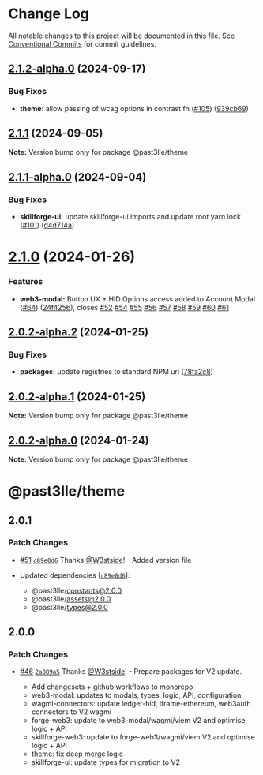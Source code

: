 # Change Log

All notable changes to this project will be documented in this file.
See [Conventional Commits](https://conventionalcommits.org) for commit guidelines.

## [2.1.2-alpha.0](https://github.com/PAST3LLE/schematics-monorepo/compare/@past3lle/theme@2.1.1...@past3lle/theme@2.1.2-alpha.0) (2024-09-17)


### Bug Fixes

* **theme:** allow passing of wcag options in contrast fn ([#105](https://github.com/PAST3LLE/schematics-monorepo/issues/105)) ([939cb69](https://github.com/PAST3LLE/schematics-monorepo/commit/939cb696b3c359384b77331b34a510a658c67d37))





## [2.1.1](https://github.com/PAST3LLE/schematics-monorepo/compare/@past3lle/theme@2.1.1-alpha.0...@past3lle/theme@2.1.1) (2024-09-05)

**Note:** Version bump only for package @past3lle/theme





## [2.1.1-alpha.0](https://github.com/PAST3LLE/schematics-monorepo/compare/@past3lle/theme@2.1.0...@past3lle/theme@2.1.1-alpha.0) (2024-09-04)


### Bug Fixes

* **skillforge-ui:** update skillforge-ui imports and update root yarn lock ([#101](https://github.com/PAST3LLE/schematics-monorepo/issues/101)) ([d4d714a](https://github.com/PAST3LLE/schematics-monorepo/commit/d4d714a45c9b9a18b870e218f2b5b4d70c34b744))





# [2.1.0](https://github.com/PAST3LLE/schematics-monorepo/compare/@past3lle/theme@2.0.0-alpha.3...@past3lle/theme@2.1.0) (2024-01-26)


### Features

* **web3-modal:** Button UX + HID Options access added to Account Modal ([#64](https://github.com/PAST3LLE/schematics-monorepo/issues/64)) ([24f4256](https://github.com/PAST3LLE/schematics-monorepo/commit/24f42567db28f175cadcd6ec581a5cb8b7ea6c74)), closes [#52](https://github.com/PAST3LLE/schematics-monorepo/issues/52) [#54](https://github.com/PAST3LLE/schematics-monorepo/issues/54) [#55](https://github.com/PAST3LLE/schematics-monorepo/issues/55) [#56](https://github.com/PAST3LLE/schematics-monorepo/issues/56) [#57](https://github.com/PAST3LLE/schematics-monorepo/issues/57) [#58](https://github.com/PAST3LLE/schematics-monorepo/issues/58) [#59](https://github.com/PAST3LLE/schematics-monorepo/issues/59) [#60](https://github.com/PAST3LLE/schematics-monorepo/issues/60) [#61](https://github.com/PAST3LLE/schematics-monorepo/issues/61)





## [2.0.2-alpha.2](https://github.com/PAST3LLE/schematics-monorepo/compare/@past3lle/theme@2.0.2-alpha.1...@past3lle/theme@2.0.2-alpha.2) (2024-01-25)


### Bug Fixes

* **packages:** update registries to standard NPM uri ([78fa2c8](https://github.com/PAST3LLE/schematics-monorepo/commit/78fa2c870d2458a22fa0109a2aa29fde94b1cb64))





## [2.0.2-alpha.1](https://github.com/PAST3LLE/schematics-monorepo/compare/@past3lle/theme@2.0.2-alpha.0...@past3lle/theme@2.0.2-alpha.1) (2024-01-25)

**Note:** Version bump only for package @past3lle/theme





## [2.0.2-alpha.0](https://github.com/PAST3LLE/schematics-monorepo/compare/@past3lle/theme@2.0.0-alpha.3...@past3lle/theme@2.0.2-alpha.0) (2024-01-24)

**Note:** Version bump only for package @past3lle/theme





# @past3lle/theme

## 2.0.1

### Patch Changes

- [#51](https://github.com/PAST3LLE/monorepo/pull/51) [`c89e0d6`](https://github.com/PAST3LLE/monorepo/commit/c89e0d68f2bcadfd418e04737b5ba1416d714796) Thanks [@W3stside](https://github.com/W3stside)! - Added version file

- Updated dependencies [[`c89e0d6`](https://github.com/PAST3LLE/monorepo/commit/c89e0d68f2bcadfd418e04737b5ba1416d714796)]:
  - @past3lle/constants@2.0.0
  - @past3lle/assets@2.0.0
  - @past3lle/types@2.0.0

## 2.0.0

### Patch Changes

- [#46](https://github.com/PAST3LLE/monorepo/pull/46) [`2a889a5`](https://github.com/PAST3LLE/monorepo/commit/2a889a5432ed9ed656b09a5cfb8f87448c526080) Thanks [@W3stside](https://github.com/W3stside)! - Prepare packages for V2 update.

  - Add changesets + github workflows to monorepo
  - web3-modal: updates to modals, types, logic, API, configuration
  - wagmi-connectors: update ledger-hid, iframe-ethereum, web3auth connectors to V2 wagmi
  - forge-web3: update to web3-modal/wagmi/viem V2 and optimise logic + API
  - skillforge-web3: update to forge-web3/wagmi/viem V2 and optimise logic + API
  - theme: fix deep merge logic
  - skillforge-ui: update types for migration to V2
